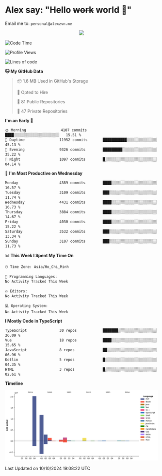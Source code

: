 # Alex say: "Hello ~~work~~ world 🐾"
Email me to: `personal@alexzvn.me`


<p align=center>
  <a href="https://skillicons.dev">
    <img src="https://skillicons.dev/icons?i=ts,js,php,nodejs,bun,vue,nuxt,react,svelte,tauri,laravel,rust,mongodb,docker,electron,redis,rabbitmq,tailwind,git,cloudflare,elysia,mysql,nginx,rollupjs,sentry,ubuntu,yarn,html,css,vite" />
  </a>
</p>

<!--START_SECTION:waka-->
![Code Time](http://img.shields.io/badge/Code%20Time-1%2C066%20hrs%2055%20mins-blue)

![Profile Views](http://img.shields.io/badge/Profile%20Views-0-blue)

![Lines of code](https://img.shields.io/badge/From%20Hello%20World%20I%27ve%20Written-40.6%20million%20lines%20of%20code-blue)

**🐱 My GitHub Data** 

> 📦 1.6 MB Used in GitHub's Storage 
 > 
> 💼 Opted to Hire
 > 
> 📜 81 Public Repositories 
 > 
> 🔑 47 Private Repositories 
 > 
**I'm an Early 🐤** 

```text
🌞 Morning                4107 commits        ████░░░░░░░░░░░░░░░░░░░░░   15.51 % 
🌆 Daytime                11952 commits       ███████████░░░░░░░░░░░░░░   45.13 % 
🌃 Evening                9326 commits        █████████░░░░░░░░░░░░░░░░   35.22 % 
🌙 Night                  1097 commits        █░░░░░░░░░░░░░░░░░░░░░░░░   04.14 % 
```
📅 **I'm Most Productive on Wednesday** 

```text
Monday                   4389 commits        ████░░░░░░░░░░░░░░░░░░░░░   16.57 % 
Tuesday                  3109 commits        ███░░░░░░░░░░░░░░░░░░░░░░   11.74 % 
Wednesday                4431 commits        ████░░░░░░░░░░░░░░░░░░░░░   16.73 % 
Thursday                 3884 commits        ████░░░░░░░░░░░░░░░░░░░░░   14.67 % 
Friday                   4030 commits        ████░░░░░░░░░░░░░░░░░░░░░   15.22 % 
Saturday                 3532 commits        ███░░░░░░░░░░░░░░░░░░░░░░   13.34 % 
Sunday                   3107 commits        ███░░░░░░░░░░░░░░░░░░░░░░   11.73 % 
```


📊 **This Week I Spent My Time On** 

```text
🕑︎ Time Zone: Asia/Ho_Chi_Minh

💬 Programming Languages: 
No Activity Tracked This Week

🔥 Editors: 
No Activity Tracked This Week

💻 Operating System: 
No Activity Tracked This Week
```

**I Mostly Code in TypeScript** 

```text
TypeScript               30 repos            ███████░░░░░░░░░░░░░░░░░░   26.09 % 
Vue                      18 repos            ████░░░░░░░░░░░░░░░░░░░░░   15.65 % 
JavaScript               8 repos             ██░░░░░░░░░░░░░░░░░░░░░░░   06.96 % 
Kotlin                   5 repos             █░░░░░░░░░░░░░░░░░░░░░░░░   04.35 % 
HTML                     3 repos             █░░░░░░░░░░░░░░░░░░░░░░░░   02.61 % 
```



**Timeline**

![Lines of Code chart](https://raw.githubusercontent.com/alexzvn/alexzvn/main/assets/bar_graph.png)


 Last Updated on 10/10/2024 19:08:22 UTC
<!--END_SECTION:waka-->
